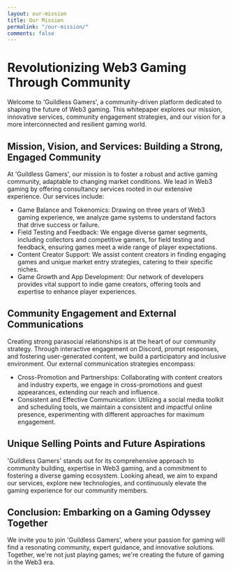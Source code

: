 ```yaml
---
layout: our-mission
title: Our Mission
permalink: "/our-mission/"
comments: false
---
```

# Revolutionizing Web3 Gaming Through Community

Welcome to 'Guildless Gamers', a community-driven platform dedicated to shaping the future of Web3 gaming. This whitepaper explores our mission, innovative services, community engagement strategies, and our vision for a more interconnected and resilient gaming world.

## Mission, Vision, and Services: Building a Strong, Engaged Community

At 'Guildless Gamers', our mission is to foster a robust and active gaming community, adaptable to changing market conditions. We lead in Web3 gaming by offering consultancy services rooted in our extensive experience. Our services include:
- Game Balance and Tokenomics: Drawing on three years of Web3 gaming experience, we analyze game systems to understand factors that drive success or failure.
- Field Testing and Feedback: We engage diverse gamer segments, including collectors and competitive gamers, for field testing and feedback, ensuring games meet a wide range of player expectations.
- Content Creator Support: We assist content creators in finding engaging games and unique market entry strategies, catering to their specific niches.
- Game Growth and App Development: Our network of developers provides vital support to indie game creators, offering tools and expertise to enhance player experiences.

## Community Engagement and External Communications

Creating strong parasocial relationships is at the heart of our community strategy. Through interactive engagement on Discord, prompt responses, and fostering user-generated content, we build a participatory and inclusive environment. Our external communication strategies encompass:
- Cross-Promotion and Partnerships: Collaborating with content creators and industry experts, we engage in cross-promotions and guest appearances, extending our reach and influence.
- Consistent and Effective Communication: Utilizing a social media toolkit and scheduling tools, we maintain a consistent and impactful online presence, experimenting with different approaches for maximum engagement.

## Unique Selling Points and Future Aspirations

'Guildless Gamers' stands out for its comprehensive approach to community building, expertise in Web3 gaming, and a commitment to fostering a diverse gaming ecosystem. Looking ahead, we aim to expand our services, explore new technologies, and continuously elevate the gaming experience for our community members.

## Conclusion: Embarking on a Gaming Odyssey Together

We invite you to join 'Guildless Gamers', where your passion for gaming will find a resonating community, expert guidance, and innovative solutions. Together, we're not just playing games; we're creating the future of gaming in the Web3 era.